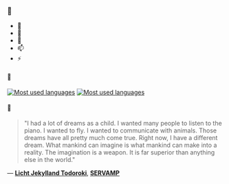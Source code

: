 ### 👋

- 🔭
- 🌱
- 💬
- 📫
- ⚡

#### 🧏

[![Most used languages](https://github-readme-stats-aynah.vercel.app/api/top-langs/?username=aynh&theme=solarized-dark&langs_count=6&layout=compact&hide_title=true)](https://github.com/anuraghazra/github-readme-stats#gh-dark-mode-only)
[![Most used languages](https://github-readme-stats-aynah.vercel.app/api/top-langs/?username=aynh&theme=solarized-light&langs_count=6&layout=compact&hide_title=true)](https://github.com/anuraghazra/github-readme-stats#gh-light-mode-only)

#### 💬

> "I had a lot of dreams as a child. I wanted many people to listen to the piano. I wanted to fly. I wanted to communicate with animals. Those dreams have all pretty much come true. Right now, I have a different dream. What mankind can imagine is what mankind can make into a reality. The imagination is a weapon. It is far superior than anything else in the world."

&mdash; [**Licht Jekylland Todoroki**](https://myanimelist.net/character.php?q=Licht%20Jekylland%20Todoroki&cat=character), [**SERVAMP**](https://myanimelist.net/search/all?q=SERVAMP&cat=all)
